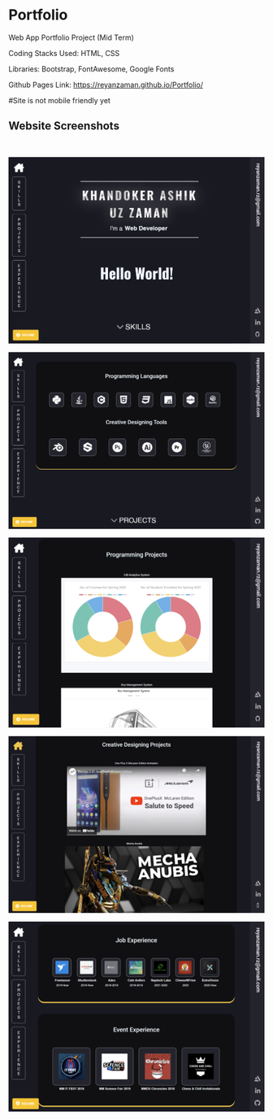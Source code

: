 # Portfolio
Web App Portfolio Project (Mid Term)

Coding Stacks Used: HTML, CSS

Libraries: Bootstrap, FontAwesome, Google Fonts

Github Pages Link: https://reyanzaman.github.io/Portfolio/

#Site is not mobile friendly yet


<h2>Website Screenshots</h2><br />


![Landing Page](/screenshots/1.png?raw=true "Landing Page")

![HomePage_Skills](/screenshots/2.png?raw=true "Skills")

![HomePage_Programming_Projects](screenshots/5.png?raw=true "Programming Projects")

![HomePage_Creative_Projects](screenshots/3.png?raw=true "Creative Projects")

![HomePage_Experience](screenshots/4a.png?raw=true "Experience")
